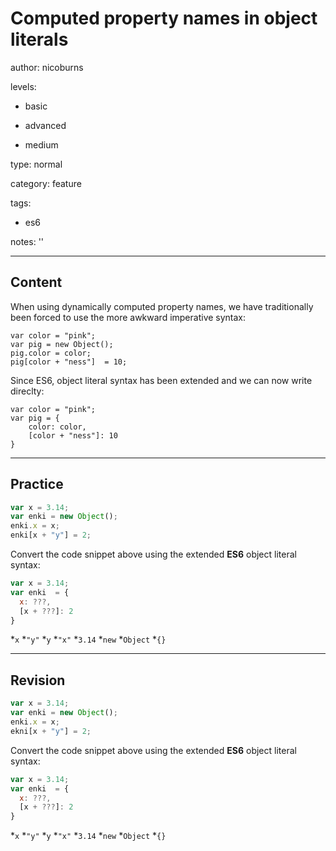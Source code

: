 # Computed property names in object literals
author: nicoburns

levels:

  - basic

  - advanced

  - medium

type: normal

category: feature

tags:

  - es6

notes: ''

---
## Content

When using dynamically computed property names, we have traditionally been forced to use the more awkward imperative syntax:

```
var color = "pink";
var pig = new Object();
pig.color = color;
pig[color + "ness"]  = 10;
```
Since ES6, object literal syntax has been extended and we can now write direclty:

```
var color = "pink";
var pig = {
    color: color,
    [color + "ness"]: 10
}
```

---
## Practice

```javascript
var x = 3.14;
var enki = new Object();
enki.x = x;
enki[x + "y"] = 2;
```
Convert the code snippet above using the extended **ES6** object literal syntax:
```javascript
var x = 3.14;
var enki  = {
  x: ???,
  [x + ???]: 2
}
```

*`x`
*`"y"`
*`y`
*`"x"`
*`3.14`
*`new`
*`Object`
*`{}`

---
## Revision

```javascript
var x = 3.14;
var enki = new Object();
enki.x = x;
ekni[x + "y"] = 2;
```
Convert the code snippet above using the extended **ES6** object literal syntax:
```javascript
var x = 3.14;
var enki  = {
  x: ???,
  [x + ???]: 2
}
```

*`x`
*`"y"`
*`y`
*`"x"`
*`3.14`
*`new`
*`Object`
*`{}`